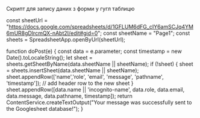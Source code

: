Скрипт для запису даних з форми у гугл таблицю

const sheetUrl = "https://docs.google.com/spreadsheets/d/1GFLUM6dFG_cIY6amSCJq4YM6mUR8gDlrcmQX-nAbt2I/edit#gid=0";
const sheetName = "Page1";
const sheets = SpreadsheetApp.openByUrl(sheetUrl);

function doPost(e) {
const data = e.parameter;
const timestamp = new Date().toLocaleString();
let sheet = sheets.getSheetByName(data.sheetName || sheetName);
if (!sheet) {
sheet = sheets.insertSheet(data.sheetName || sheetName);
sheet.appendRow(['name','role', 'email', 'message', 'pathname', 'timestamp']); // add header row to the new sheet
}
sheet.appendRow([data.name || 'incognito-name', data.role, data.email, data.message, data.pathname, timestamp]);
return ContentService.createTextOutput("Your message was successfully sent to the Googlesheet database!");
}
